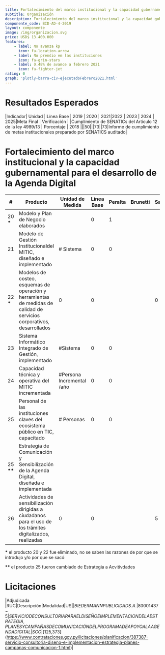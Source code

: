 ```yaml
---
title: Fortalecimiento del marco institucional y la capacidad gubernamental para el desarrollo de la Agenda Digital
subtitle: Organización
description: Fortalecimiento del marco institucional y la capacidad gubernamental para el desarrollo de la Agenda Digital
componente_code: BID-AD-4-2019
layout: componente
image: /img/organizacion.svg
price: USD$ 13.400.000
features:
    - label: No avanza kp
      icon: fa-location-arrow
    - label: No prendio en las instituciones
      icon: fa-grin-stars
    - label: 0.48% de avance a febrero 2021
      icon: fa-fighter-jet
rating: 0
graph: 'plotly-barra-civ-ejecutadoFebrero2021.html'
---
```


# Resultados Esperados

|Indicador| Unidad | Línea Base | 2019 | 2020 | 2021|2022 | 2023 | 2024 | 2025|Meta Final | Verificación |
|Cumplimiento de SENATICs del Articulo 12 de la ley 4989/13 | Porcentaje | 2018 |||50|||73||73|Informe de cumplimiento de metas institucionales preparado por SENATICS auditado|

# Fortalecimiento del marco institucional y la capacidad gubernamental para el desarrollo de la Agenda Digital

|#| Producto | Unidad de Medida| Línea Base|Peralta|Brunetti|Saguier|Esperado|
|-|--------------------|-----------------|-------- |-----------|-|-|--|
|20 __*__ |Modelo y Plan de Negocio elaborados||0|1|||0|
|21|Modelo de Gestión Institucionaldel MITIC, diseñado e implementado|# Sistema|0|0|||0|
|22 __*__ | Modelos de costeo, esquemas de operación y herramientas de medidas de calidad de servicios corporativos, desarrollados|0|0|||0|
|23|Sistema Informático Integrado de Gestión, implementado|#Sistema|0|0|||0|
|24|Capacidad técnica y operativa del MITIC incrementada|#Persona Incremental /año|0|0|||70|
|25|Personal de las instituciones claves del ecosistema público en TIC, capacitado|# Personas|0|0|||0|
|25 __**__ |Estrategia de Comunicación y Sensibilización de la Agenda Digital, diseñada e implementada||||||
|26|Actividades de sensibilización dirigidas a ciudadanos para el uso de los trámites digitalizados, realizadas|0|0|||5|

__*__ el producto 20 y 22 fue eliminado, no se saben las razones de por que se introdujo y/o por que se sacó

__**__ el producto 25 fueron cambiado de Estrategia a Acvitivdades

# Licitaciones

|Adjudicada |RUC|Descripción|Modalidad|US$|
|BIEDERMANN PUBLICIDAD S.A.|80001437-5|SERVICIO DE CONSULTORIA PARA EL DISEÑO E IMPLEMENTACION DE LA ESTRATEGIA, PLANES Y CAMPAÑAS DE COMUNICACIÓN DEL PROGRAMA DE APOYO A LA AGENDA DIGITAL|SCC|[$125,373](https://www.contrataciones.gov.py/licitaciones/planificacion/387387-servicio-consultoria-diseno-e-implementacion-estrategia-planes-campanas-comunicacion-1.html)|
